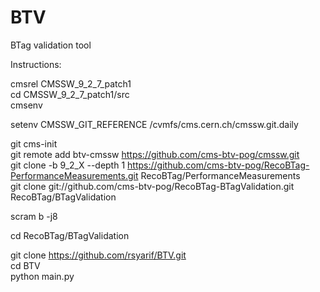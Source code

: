 # BTV
BTag validation tool

Instructions:

cmsrel CMSSW_9_2_7_patch1  
cd CMSSW_9_2_7_patch1/src  
cmsenv  

setenv CMSSW_GIT_REFERENCE /cvmfs/cms.cern.ch/cmssw.git.daily  

git cms-init  
git remote add btv-cmssw https://github.com/cms-btv-pog/cmssw.git  
git clone -b 9_2_X --depth 1 https://github.com/cms-btv-pog/RecoBTag-PerformanceMeasurements.git RecoBTag/PerformanceMeasurements  
git clone git://github.com/cms-btv-pog/RecoBTag-BTagValidation.git RecoBTag/BTagValidation  

scram b -j8  

cd RecoBTag/BTagValidation  

git clone https://github.com/rsyarif/BTV.git  
cd BTV  
python main.py  
